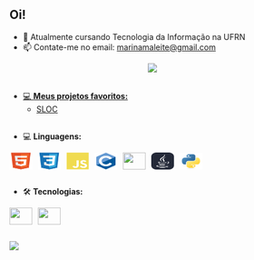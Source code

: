 ## Oi!

- 🌱 Atualmente cursando Tecnologia da Informação na UFRN
- 📫 Contate-me no email: marinamaleite@gmail.com
  
<div align="center">
  <a href="https://github.com/marina-medeiros">
  <img height="180em" src="https://github-readme-stats.vercel.app/api/top-langs/?username=mpazmarcato&layout=compact&langs_count=10&theme=midnight-purple"/>   
</div>

 ##    
- 💻 **Meus projetos favoritos:**
  - [SLOC](https://github.com/marina-medeiros/SLOC)

 

 ##    
- 💻 **Linguagens:**
<div style="display: flex; flex-wrap: wrap; gap: 10px; margin-top: 5px;">
  <img align="center" height="30" width="40" src="https://raw.githubusercontent.com/devicons/devicon/master/icons/html5/html5-original.svg">
  <img align="center" height="30" width="40" src="https://raw.githubusercontent.com/devicons/devicon/master/icons/css3/css3-original.svg">
  <img align="center" height="30" width="40" src="https://raw.githubusercontent.com/devicons/devicon/master/icons/javascript/javascript-plain.svg">
  <img align="center" height="30" width="40" src="https://github.com/devicons/devicon/blob/master/icons/c/c-original.svg">
  <img align="center" height="30" width="40" src="https://cdn.jsdelivr.net/gh/devicons/devicon/icons/cplusplus/cplusplus-original.svg">
  <img align="center" height="30" width="40" src="https://github.com/tandpfun/skill-icons/blob/main/icons/Java-Dark.svg">
  <img align="center"  height="30" width="40" src="https://raw.githubusercontent.com/devicons/devicon/master/icons/python/python-original.svg">
</div>
 
 ## 
  - 🛠️ **Tecnologias:**

<div style="display: flex; flex-wrap: wrap; gap: 10px; margin-top: 5px;">
  <img align="center" height="30" width="40" src="https://cdn.jsdelivr.net/gh/devicons/devicon/icons/git/git-original.svg">
  <img align="center" height="30" width="40" src="https://cdn.jsdelivr.net/gh/devicons/devicon/icons/linux/linux-original.svg">
</div>

  ##

<div style="display: inline_block"> 

  <img src="https://img.shields.io/badge/-Gmail-D14836?style=for-the-badge&logo=gmail&logoColor=white" target="_blank">


</div>

<!--![Snake animation](https://github.com/kaelpsu/kaelpsu/blob/output/github-contribution-grid-snake.svg)-->
